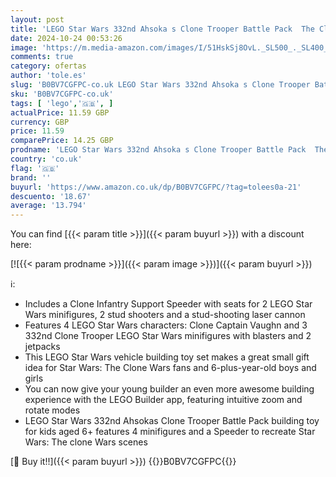```yaml
---
layout: post
title: 'LEGO Star Wars 332nd Ahsoka s Clone Trooper Battle Pack  The Clone Wars Building Toy Set for 6 Plus Year Old Boys & Girls  with Stud-Shooting Speeder Vehicle and Minifigures  Small Gift for Kids 75359'
date: 2024-10-24 00:53:26
image: 'https://m.media-amazon.com/images/I/51HskSj8OvL._SL500_._SL400_.jpg'
comments: true
category: ofertas
author: 'tole.es'
slug: 'B0BV7CGFPC-co.uk LEGO Star Wars 332nd Ahsoka s Clone Trooper Battle Pack...'
sku: 'B0BV7CGFPC-co.uk'
tags: [ 'lego','🇬🇧', ]
actualPrice: 11.59 GBP
currency: GBP
price: 11.59
comparePrice: 14.25 GBP
prodname: 'LEGO Star Wars 332nd Ahsoka s Clone Trooper Battle Pack  The Clone Wars Building Toy Set for 6 Plus Year Old Boys & Girls  with Stud-Shooting Speeder Vehicle and Minifigures  Small Gift for Kids 75359'
country: 'co.uk'
flag: '🇬🇧'
brand: ''
buyurl: 'https://www.amazon.co.uk/dp/B0BV7CGFPC/?tag=tolees0a-21'
descuento: '18.67'
average: '13.794'
---
```


You can find [{{< param title >}}]({{< param buyurl >}}) with a discount here:

[![{{< param prodname >}}]({{< param image >}})]({{< param buyurl >}})

ℹ️:

- Includes a Clone Infantry Support Speeder with seats for 2 LEGO Star Wars minifigures, 2 stud shooters and a stud-shooting laser cannon
- Features 4 LEGO Star Wars characters: Clone Captain Vaughn and 3 332nd Clone Trooper LEGO Star Wars minifigures with blasters and 2 jetpacks
- This LEGO Star Wars vehicle building toy set makes a great small gift idea for Star Wars: The Clone Wars fans and 6-plus-year-old boys and girls
- You can now give your young builder an even more awesome building experience with the LEGO Builder app, featuring intuitive zoom and rotate modes
- LEGO Star Wars 332nd Ahsokas Clone Trooper Battle Pack building toy for kids aged 6+ features 4 minifigures and a Speeder to recreate Star Wars: The clone Wars scenes

[🛒 Buy it!!]({{< param buyurl >}})
{{<world>}}B0BV7CGFPC{{</world>}}
